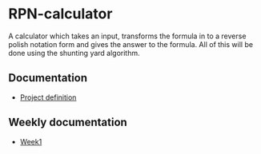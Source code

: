 # RPN-calculator
A calculator which takes an input, transforms the formula in to a reverse polish notation form and gives the answer to the formula. All of this will be done using the shunting yard algorithm.
## Documentation
- [Project definition](https://github.com/KalleHahl/tiralabra/blob/main/documentation/definition.md)
## Weekly documentation
- [Week1](https://github.com/KalleHahl/tiralabra/blob/main/documentation/week1.md)


